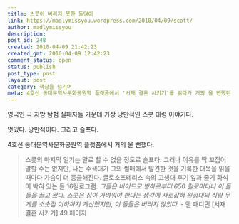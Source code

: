 ```yaml
---
title: 스콧이 버리지 못한 돌덩이
link: https://madlymissyou.wordpress.com/2010/04/09/scott/
author: madlymissyou
description:
post_id: 248
created: 2010-04-09 21:42:23
created_gmt: 2010-04-09 12:42:23
comment_status: open
status: publish
post_type: post
layout: post
category: 책장을 넘기며
meta: 4호선 동대문역사문화공원역 플랫폼에서 '서재 결혼 시키기'를 읽다가 거의 울 뻔했던 대목
---
```


영국인 극 지방 탐험 실패자들 가운데 가장 낭만적인 스콧 대령 이야기다.

멋있다. 낭만적이다. 그리고 슬프다.

4호선 동대문역사문화공원역 플랫폼에서 거의 울 뻔했다.

> 스콧의 마지막 일기는 말로 할 수 없을 정도로 슬프다. 그러나 이유를 딱 꼬집어 말할 수는 없지만, 나는 수색대가 그의 썰매에서 발견한 것을 기록한 대목을 읽을 때마다 가슴이 더 뭉클해진다. 글로소프테리스 속의 고생대 후기 잎과 줄기 화석이 박혀 있는 돌 16킬로그램. *그들은 비어드모 빙하로부터 650 킬로미터나 이 돌들을 끌고 왔다. 스콧은 짐이 가벼워야 한다는 생각에 사로잡혀 원정대의 식량 무게를 소숫점 이하까지 계산했지만, 이 돌들은 버리지 않았다.* - 앤 패디먼 [서재 결혼 시키기] 49 페이지
